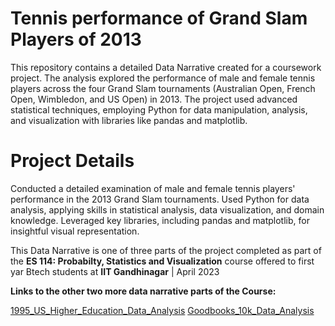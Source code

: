 # Tennis performance of Grand Slam Players of 2013
This repository contains a detailed Data Narrative created for a coursework project. The analysis explored the performance of male and female tennis players across the four Grand Slam tournaments (Australian Open, French Open, Wimbledon, and US Open) in 2013. The project used advanced statistical techniques, employing Python for data manipulation, analysis, and visualization with libraries like pandas and matplotlib.

# Project Details
Conducted a detailed examination of male and female tennis players' performance in the 2013 Grand Slam tournaments. 
Used Python for data analysis, applying skills in statistical analysis, data visualization, and domain knowledge.
Leveraged key libraries, including pandas and matplotlib, for insightful visual representation.

This Data Narrative is one of three parts of the project completed as part of the **ES 114: Probabilty, Statistics and Visualization** course offered to first yar Btech students at **IIT Gandhinagar** | April 2023

**Links to the other two more data narrative parts of the Course:**

[1995_US_Higher_Education_Data_Analysis](https://github.com/ChinthalaShivamani/1995_US_Higher_Education_Data_Analysis)
[Goodbooks_10k_Data_Analysis](https://github.com/ChinthalaShivamani/Goodbooks_10k_Data_Analysis)
